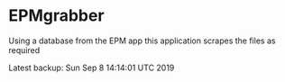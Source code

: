 # EPMgrabber
Using a database from the EPM app this application scrapes the files as required


Latest backup: Sun Sep 8 14:14:01 UTC 2019
